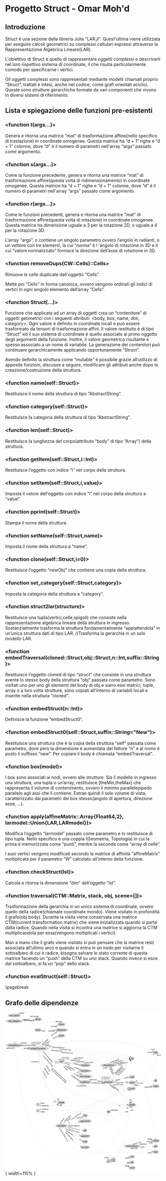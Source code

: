 # Progetto Struct - Omar Moh'd

## Introduzione

Struct è una sezione della libreria Julia "LAR.jl". Quest'ultima viene utilizzata per eseguire calcoli geometrici su complessi cellulari espressi attraverso la Rappresentazione Algebrica Lineare(LAR).

L'obiettivo di Struct è quello di rappresentare oggetti complessi e descriverli nel loro rispettivo sistema di coordinate, il che risulta particolarmente comodo per specificarne i vertici.

Gli oggetti complessi sono rappresentati mediante modelli chiamati proprio “Struct”, trattati e intesi, anche nel codice, come grafi orientati aciclici. Queste sono strutture gerarchiche formate da vari componenti che vivono in diversi sistemi di riferimento.

## Lista e spiegazione delle funzioni pre-esistenti


### <function t(args...)>

Genera e ritorna una matrice “mat” di trasformazione affine(nello specifico di traslazione) in coordinate omogenee. Questa matrice ha “d + 1” righe e “d + 1” colonne, dove “d” è il numero di parametri nell'array “args” passato come argomento.

### <function s(args...)>

Come la funzione precedente, genera e ritorna una matrice “mat” di trasformazione affine(questa volta di ridimensionamento) in coordinate omogenee. Questa matrice ha “d + 1” righe e “d + 1” colonne, dove “d” è il numero di parametri nell'array “args” passato come argomento.

### <function r(args...)>

Come le funzioni precedenti, genera e ritorna una matrice “mat” di trasformazione affine(questa volta di rotazione) in coordinate omogenee. Questa matrice ha dimensione uguale a 3 per la rotazione 2D, o uguale a 4 per la rotazione 3D.

L’array “args”, o contiene un singolo parametro ovvero l’angolo in radianti, o un vettore con tre elementi, la cui “norma” è l 'angolo di rotazione in 3D e il cui “valore normalizzato” fornisce la direzione dell’asse di rotazione in 3D.


### <function removeDups(CW::Cells)::Cells>

Rimuove le celle duplicate dall'oggetto “Cells”.

Mette poi “Cells” in forma canonica, ovvero vengono ordinati gli indici di vertici in ogni singolo elemento dell’array “Cells”.


### <function Struct(…)>

Funzione che applicata ad un array di oggetti crea un “contenitore” di oggetti geometrici con i seguenti attributi: <body, box, name, dim, category>. Ogni valore è definito in coordinate locali e può essere trasformato da tensori di trasformazione affini. Il valore restituito è di tipo “Struct” ed il suo sistema di coordinate è quello associato al primo oggetto degli argomenti della funzione. Inoltre, il valore geometrico risultante è spesso associato a un nome di variabile. La generazione dei contenitori può continuare gerarchicamente applicando opportunamente “Struct”.

Avendo definito la struttura come “mutable” è possibile grazie all’utilizzo di apposite funzioni, discusse a seguire, modificare gli attributi anche dopo la creazione/costruzione della struttura.


### <function name(self::Struct)>

Restituisce il nome della struttura di tipo “AbstractString”.

### <function category(self::Struct)>

Restituisce la categoria della struttura di tipo “AbstractString”.

### <function len(self::Struct)>

Restituisce la lunghezza del corpo(attributo “body” di tipo “Array”) della struttura.

### <function getItem(self::Struct,i::Int)>

Restituisce l’oggetto con indice “i” nel corpo della struttura.

### <function setItem(self::Struct,i,value)>

Imposta il valore dell’oggetto con indice “i” nel corpo della struttura a “value”.

### <function pprint(self::Struct)>

Stampa il nome della struttura.

### <function setName(self::Struct,name)>

Imposta il nome della struttura a “name”.

### <function clone(self::Struct,i=0)>

Restituisce l’oggetto “newObj” che contiene una copia della struttura.

### <function set_category(self::Struct,category)>

Imposta la categoria della struttura a “category”.

### <function struct2lar(structure)>

Restituisce una tupla(vertici,celle,spigoli) che consiste nella rappresentazione algebrica lineare della struttura in ingresso. Sostanzialmente trasforma la struttura fondamentalmente “appiattendola” in un’unica struttura dati di tipo LAR. //Trasforma la gerarchia in un solo modello LAR.

### <function embedTraversal(cloned::Struct,obj::Struct,n::Int,suffix::String)>

Restituisce l’oggetto  cloned di tipo “struct” che consiste in una struttura avente lo stesso body della struttura “obj” passata come parametro. Sono visitati uno per uno gli elementi del body di obj e siano essi matrici, tuple, array o a loro volta strutture, sono copiati all’interno di variabili locali e inserite nella struttura “cloned”.

### <function embedStruct(n::Int)>

Definisce la funzione “embedStruct0”.

### <function embedStruct0(self::Struct,suffix::String="New")>

Restituisce una struttura che è la copia della struttura “self” passata come parametro, dove però la dimensione è aumentata del fattore “n” e al nome è posto il suffisso “new”. Per copiare il body è chiamata “embedTraversal”.

### <function box(model)>

I box sono associati ai nodi, ovvero alle strutture. Sia il modello in ingresso una struttura, una tupla o un’array, restituisce [theMin,theMax] che rappresenta il volume di contenimento, ovvero il minimo parallelepipedo parallelo agli assi che li contiene. Estrae quindi il solo volume di vista, caratterizzato dai parametri del box stesso(angolo di apertura, direzione asse, …).

### <function apply(affineMatrix::Array{Float64,2}, larmodel::Union{LAR,LARmodel})>

Modifica l’oggetto “larmodel” passato come parametro e lo restituisce di tipo tupla. Nello specifico è una coppia (Geometria, Topologia) in cui la prima è memorizzata come “punti”, mentre la seconda come “array di celle”.

I suoi vertici vengono modificati secondo la matrice di affinità “affineMatrix” moltiplicata per il parametro “W” calcolato all’interno della funzione.

### <function checkStruct(lst)>

Calcola e ritorna la dimensione “dim” dell’oggetto “lst”.

### <function traversal(CTM::Matrix, stack, obj, scene=[])>

Trasformazione della gerarchia in un unico sistema di coordinate, ovvero quello della radice(chiamate coordinate mondo). Viene visitato in profondità il grafo(obj.body). Durante la visita viene conservata una matrice CTM(current transformation matrix) che viene inizializzata quando si parte dalla radice. Quando nella visita si incontra una matrice si aggiorna la CTM moltiplicandola per essa(vengono moltiplicati i vertici).

Man a mano che il grafo viene visitato si può pensare che la matrice resti associata all’ultimo arco e quando si entra in un nodo per visitarne il sottoalbero di cui è radice, bisogna salvare lo stato corrente di questa matrice facendo un “push” della CTM su uno stack. Quando invece si esce dal sottoalbero, si fa un “pop” dello stack.

### <function evalStruct(self::Struct)>

\pagebreak

## Grafo delle dipendenze

![grafo](./grafo_dipendenze.png){ width=115% }
